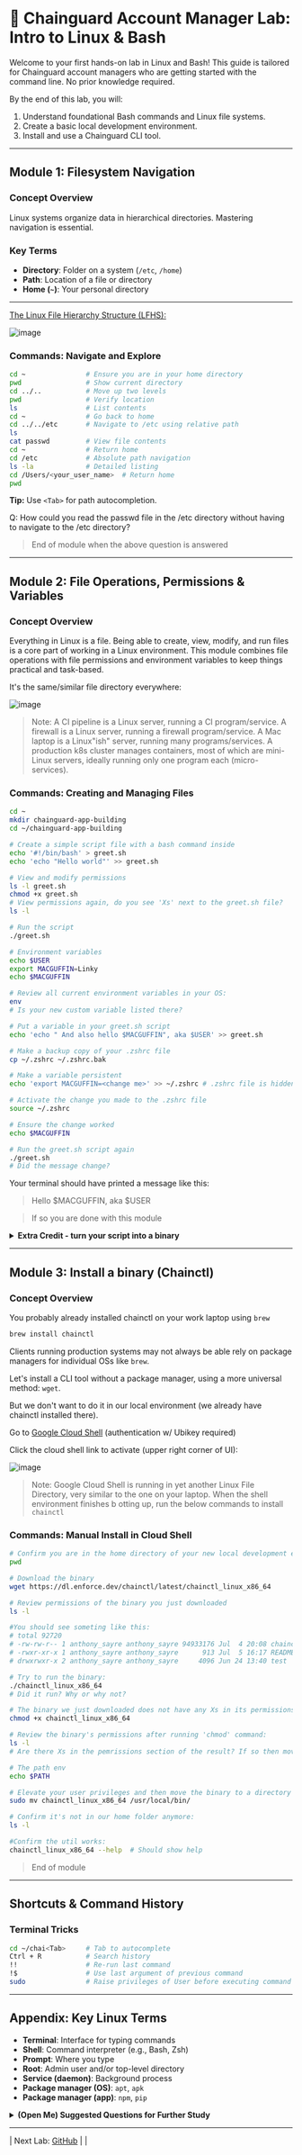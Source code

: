 # 🐧 Chainguard Account Manager Lab: Intro to Linux & Bash

Welcome to your first hands-on lab in Linux and Bash! This guide is tailored for Chainguard account managers who are getting started with the command line. No prior knowledge required.

By the end of this lab, you will:

1. Understand foundational Bash commands and Linux file systems.
2. Create a basic local development environment.
3. Install and use a Chainguard CLI tool.

---

## Module 1: Filesystem Navigation

### Concept Overview
Linux systems organize data in hierarchical directories. Mastering navigation is essential.

### Key Terms
- **Directory**: Folder on a system (`/etc`, `/home`)
- **Path**: Location of a file or directory
- **Home (`~`)**: Your personal directory

---

[The Linux File Hierarchy Structure (LFHS):](https://www.linuxtrainingacademy.com/linux-directory-structure-and-file-system-hierarchy/)


![image](linuxdir2.png?)

### Commands: Navigate and Explore
```bash
cd ~               # Ensure you are in your home directory
pwd                # Show current directory
cd ../..           # Move up two levels
pwd                # Verify location
ls                 # List contents
cd ~               # Go back to home
cd ../../etc       # Navigate to /etc using relative path
ls
cat passwd         # View file contents
cd ~               # Return home
cd /etc            # Absolute path navigation
ls -la             # Detailed listing
cd /Users/<your_user_name>  # Return home
pwd
```
**Tip:** Use `<Tab>` for path autocompletion.

Q: How could you read the passwd file in the /etc directory without having to navigate to the /etc directory?

> End of module when the above question is answered

---

## Module 2: File Operations, Permissions & Variables

### Concept Overview
Everything in Linux is a file. Being able to create, view, modify, and run files is a core part of working in a Linux environment. This module combines file operations with file permissions and environment variables to keep things practical and task-based.

It's the same/similar file directory everywhere:

![image](filesystems-allthewaydown2.png?)

> Note: A CI pipeline is a Linux server, running a CI program/service. A firewall is a Linux server, running a firewall program/service. A Mac laptop is a Linux"ish" server, running many programs/services. A production k8s cluster manages containers, most of which are mini-Linux servers, ideally running only one program each (micro-services).

### Commands: Creating and Managing Files
```bash
cd ~
mkdir chainguard-app-building
cd ~/chainguard-app-building

# Create a simple script file with a bash command inside
echo '#!/bin/bash' > greet.sh
echo 'echo "Hello world"' >> greet.sh

# View and modify permissions
ls -l greet.sh
chmod +x greet.sh
# View permissions again, do you see 'Xs' next to the greet.sh file?
ls -l

# Run the script
./greet.sh

# Environment variables
echo $USER
export MACGUFFIN=Linky
echo $MACGUFFIN

# Review all current environment variables in your OS:
env
# Is your new custom variable listed there?

# Put a variable in your greet.sh script
echo 'echo " And also hello $MACGUFFIN", aka $USER' >> greet.sh

# Make a backup copy of your .zshrc file
cp ~/.zshrc ~/.zshrc.bak

# Make a variable persistent
echo 'export MACGUFFIN=<change me>' >> ~/.zshrc # .zshrc file is hidden in your $HOME directory and runs commands for you

# Activate the change you made to the .zshrc file
source ~/.zshrc

# Ensure the change worked
echo $MACGUFFIN

# Run the greet.sh script again
./greet.sh
# Did the message change?
```

Your terminal should have printed a message like this:

> Hello $MACGUFFIN, aka $USER

> If so you are done with this module

<details>
<summary><strong>Extra Credit - turn your script into a binary</strong></summary>

```bash
# Install a program that turns .sh text files into binaries
brew install shc

# Turn greet.sh into a binary
shc -f greet.sh

# Compare details of the text file vs the binary

# Review the binary contents
cat greet.sh.x 

# Compare to the shell file contents:
cat greet.sh

# Compare file metadata (including file size)
ls -lh greet*

# Move your binary to a file in $PATH
sudo mv greet.sh.x /usr/local/bin/greet

# Test it
greet

```
</details>

---

## Module 3: Install a binary (Chainctl)

### Concept Overview

You probably already installed chainctl on your work laptop using `brew`

```bash
brew install chainctl
```

Clients running production systems may not always be able rely on package managers for individual OSs like `brew`.

Let's install a CLI tool without a package manager, using a more universal method: `wget`.

But we don't want to do it in our local environment (we already have chainctl installed there).

Go to [Google Cloud Shell](https://console.cloud.google.com/) (authentication w/ Ubikey required)

Click the cloud shell link to activate (upper right corner of UI):

![image](google-cloud-shell.png?)

> Note: Google Cloud Shell is running in yet another Linux File Directory, very similar to the one on your laptop. When the shell environment finishes b otting up, run the below commands to install `chainctl`

### Commands: Manual Install in Cloud Shell
```bash
# Confirm you are in the home directory of your new local development environment:
pwd

# Download the binary
wget https://dl.enforce.dev/chainctl/latest/chainctl_linux_x86_64

# Review permissions of the binary you just downloaded
ls -l

#You should see someting like this:
# total 92720
# -rw-rw-r-- 1 anthony_sayre anthony_sayre 94933176 Jul  4 20:08 chainctl_linux_x86_64
# -rwxr-xr-x 1 anthony_sayre anthony_sayre      913 Jul  5 16:17 README-cloudshell.txt
# drwxrwxr-x 2 anthony_sayre anthony_sayre     4096 Jun 24 13:40 test

# Try to run the binary:
./chainctl_linux_x86_64
# Did it run? Why or why not?

# The binary we just downloaded does not have any Xs in its permissions
chmod +x chainctl_linux_x86_64

# Review the binary's permissions after running 'chmod' command:
ls -l
# Are there Xs in the pemrissions section of the result? If so then move to the next step:

# The path env
echo $PATH

# Elevate your user privileges and then move the binary to a directory in the path
sudo mv chainctl_linux_x86_64 /usr/local/bin/

# Confirm it's not in our home folder anymore:
ls -l

#Confirm the util works:
chainctl_linux_x86_64 --help  # Should show help 

```

> End of module

---

## Shortcuts & Command History

### Terminal Tricks
```bash
cd ~/chai<Tab>     # Tab to autocomplete
Ctrl + R           # Search history
!!                 # Re-run last command
!$                 # Use last argument of previous command
sudo               # Raise privileges of User before executing command 
```

---

## Appendix: Key Linux Terms

- **Terminal**: Interface for typing commands
- **Shell**: Command interpreter (e.g., Bash, Zsh)
- **Prompt**: Where you type
- **Root**: Admin user and/or top-level directory
- **Service (daemon)**: Background process
- **Package manager (OS)**: `apt`, `apk`
- **Package manager (app)**: `npm`, `pip`

<details>
<summary><strong>(Open Me) Suggested Questions for Further Study</strong></summary>

- What's the difference between OS-level and app-level package managers?
- How does Chainguard address application vs OS dependencies?
- Why is `chroot` relevant for debugging distroless images?
- What does the `$PATH` variable do?

</details>

---

| Next Lab: [GitHub](/labs/01_github) |
| 